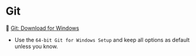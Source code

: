 # Git
🔗 [Git: Download for Windows](https://git-scm.com/download/win)
- Use the `64-bit Git for Windows Setup` and keep all options as default unless you know.

